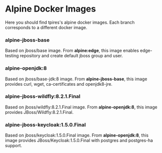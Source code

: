 # Alpine Docker Images

Here you should find tpires's alpine docker images. Each branch corresponds to a different docker image.

### alpine-jboss-base
Based on jboss/base image. From **alpine:edge**, this image enables edge-testing repository and create default jboss group and user.

### alpine-openjdk:8
Based on jboss/base-jdk:8 image. From **alpine-jboss-base**, this image provides curl, wget, ca-certificates and openjdk8-jre.

### alpine-jboss-wildfly:8.2.1.Final
Based on jboss/wildfly:8.2.1.Final image. From **alpine-openjdk:8**, this image provides JBoss/Wildfly:8.2.1.Final.

### alpine-jboss-keycloak:1.5.0.Final
Based on jboss/keycloak:1.5.0.Final image. From **alpine-openjdk:8**, this image provides JBoss/Keycloak:1.5.0.Final with postgres and postgres-ha support.
